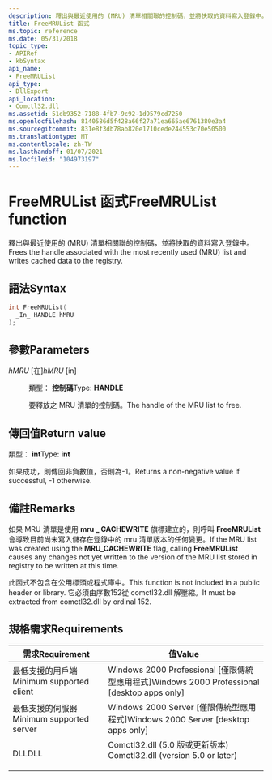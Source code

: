 ```yaml
---
description: 釋出與最近使用的 (MRU) 清單相關聯的控制碼，並將快取的資料寫入登錄中。
title: FreeMRUList 函式
ms.topic: reference
ms.date: 05/31/2018
topic_type:
- APIRef
- kbSyntax
api_name:
- FreeMRUList
api_type:
- DllExport
api_location:
- Comctl32.dll
ms.assetid: 51db9352-7188-4fb7-9c92-1d9579cd7250
ms.openlocfilehash: 8140586d5f428a66f27a71ea665ae6761380e3a4
ms.sourcegitcommit: 831e8f3db78ab820e1710cede244553c70e50500
ms.translationtype: MT
ms.contentlocale: zh-TW
ms.lasthandoff: 01/07/2021
ms.locfileid: "104973197"
---
```

# <a name="freemrulist-function"></a><span data-ttu-id="04bb1-103">FreeMRUList 函式</span><span class="sxs-lookup"><span data-stu-id="04bb1-103">FreeMRUList function</span></span>

<span data-ttu-id="04bb1-104">釋出與最近使用的 (MRU) 清單相關聯的控制碼，並將快取的資料寫入登錄中。</span><span class="sxs-lookup"><span data-stu-id="04bb1-104">Frees the handle associated with the most recently used (MRU) list and writes cached data to the registry.</span></span>

## <a name="syntax"></a><span data-ttu-id="04bb1-105">語法</span><span class="sxs-lookup"><span data-stu-id="04bb1-105">Syntax</span></span>


```C++
int FreeMRUList(
  _In_ HANDLE hMRU
);
```



## <a name="parameters"></a><span data-ttu-id="04bb1-106">參數</span><span class="sxs-lookup"><span data-stu-id="04bb1-106">Parameters</span></span>

<dl> <dt>

<span data-ttu-id="04bb1-107">*hMRU* \[在\]</span><span class="sxs-lookup"><span data-stu-id="04bb1-107">*hMRU* \[in\]</span></span>
</dt> <dd>

<span data-ttu-id="04bb1-108">類型： **控制碼**</span><span class="sxs-lookup"><span data-stu-id="04bb1-108">Type: **HANDLE**</span></span>

<span data-ttu-id="04bb1-109">要釋放之 MRU 清單的控制碼。</span><span class="sxs-lookup"><span data-stu-id="04bb1-109">The handle of the MRU list to free.</span></span>

</dd> </dl>

## <a name="return-value"></a><span data-ttu-id="04bb1-110">傳回值</span><span class="sxs-lookup"><span data-stu-id="04bb1-110">Return value</span></span>

<span data-ttu-id="04bb1-111">類型： **int**</span><span class="sxs-lookup"><span data-stu-id="04bb1-111">Type: **int**</span></span>

<span data-ttu-id="04bb1-112">如果成功，則傳回非負數值，否則為-1。</span><span class="sxs-lookup"><span data-stu-id="04bb1-112">Returns a non-negative value if successful, -1 otherwise.</span></span>

## <a name="remarks"></a><span data-ttu-id="04bb1-113">備註</span><span class="sxs-lookup"><span data-stu-id="04bb1-113">Remarks</span></span>

<span data-ttu-id="04bb1-114">如果 MRU 清單是使用 **mru \_ CACHEWRITE** 旗標建立的，則呼叫 **FreeMRUList** 會導致目前尚未寫入儲存在登錄中的 mru 清單版本的任何變更。</span><span class="sxs-lookup"><span data-stu-id="04bb1-114">If the MRU list was created using the **MRU\_CACHEWRITE** flag, calling **FreeMRUList** causes any changes not yet written to the version of the MRU list stored in registry to be written at this time.</span></span>

<span data-ttu-id="04bb1-115">此函式不包含在公用標頭或程式庫中。</span><span class="sxs-lookup"><span data-stu-id="04bb1-115">This function is not included in a public header or library.</span></span> <span data-ttu-id="04bb1-116">它必須由序數152從 comctl32.dll 解壓縮。</span><span class="sxs-lookup"><span data-stu-id="04bb1-116">It must be extracted from comctl32.dll by ordinal 152.</span></span>

## <a name="requirements"></a><span data-ttu-id="04bb1-117">規格需求</span><span class="sxs-lookup"><span data-stu-id="04bb1-117">Requirements</span></span>



| <span data-ttu-id="04bb1-118">需求</span><span class="sxs-lookup"><span data-stu-id="04bb1-118">Requirement</span></span> | <span data-ttu-id="04bb1-119">值</span><span class="sxs-lookup"><span data-stu-id="04bb1-119">Value</span></span> |
|-------------------------------------|----------------------------------------------------------------------------------------------------------------|
| <span data-ttu-id="04bb1-120">最低支援的用戶端</span><span class="sxs-lookup"><span data-stu-id="04bb1-120">Minimum supported client</span></span><br/> | <span data-ttu-id="04bb1-121">Windows 2000 Professional \[僅限傳統型應用程式\]</span><span class="sxs-lookup"><span data-stu-id="04bb1-121">Windows 2000 Professional \[desktop apps only\]</span></span><br/>                                                     |
| <span data-ttu-id="04bb1-122">最低支援的伺服器</span><span class="sxs-lookup"><span data-stu-id="04bb1-122">Minimum supported server</span></span><br/> | <span data-ttu-id="04bb1-123">Windows 2000 Server \[僅限傳統型應用程式\]</span><span class="sxs-lookup"><span data-stu-id="04bb1-123">Windows 2000 Server \[desktop apps only\]</span></span><br/>                                                           |
| <span data-ttu-id="04bb1-124">DLL</span><span class="sxs-lookup"><span data-stu-id="04bb1-124">DLL</span></span><br/>                      | <dl> <span data-ttu-id="04bb1-125"><dt>Comctl32.dll (5.0 版或更新版本) </dt></span><span class="sxs-lookup"><span data-stu-id="04bb1-125"><dt>Comctl32.dll (version 5.0 or later)</dt></span></span> </dl> |



 

 




